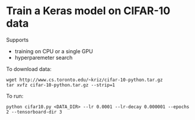 
# Train a Keras model on CIFAR-10 data

Supports
 - training on CPU or a single GPU
 - hyperparemeter search

To download data:
```
wget http://www.cs.toronto.edu/~kriz/cifar-10-python.tar.gz
tar xvfz cifar-10-python.tar.gz --strip=1
```

To run:
```
python cifar10.py <DATA_DIR> --lr 0.0001 --lr-decay 0.000001 --epochs 2 --tensorboard-dir 3
```